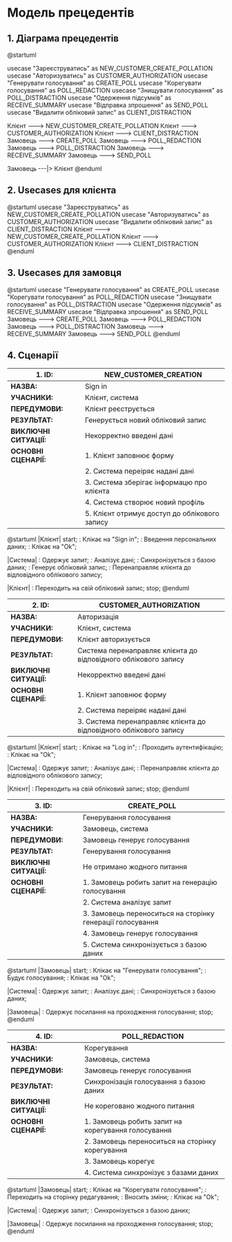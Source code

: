 # Модель прецедентів

## 1. Діаграма прецедентів 
@startuml

usecase "Зареєструватись" as NEW_CUSTOMER_CREATE_POLLATION
usecase "Авторизуватись" as CUSTOMER_AUTHORIZATION
usecase "Генерувати голосування" as CREATE_POLL
usecase "Корегувати голосування" as POLL_REDACTION
usecase "Знищувати голосування" as POLL_DISTRACTION
usecase "Одерження підсумків" as RECEIVE_SUMMARY
usecase "Відправка зпрошення" as SEND_POLL
usecase "Видалити обліковий запис" as CLIENT_DISTRACTION


Клієнт ---> NEW_CUSTOMER_CREATE_POLLATION
Клієнт ---> CUSTOMER_AUTHORIZATION
Клієнт ---> CLIENT_DISTRACTION
Замовець ---> CREATE_POLL
Замовець ---> POLL_REDACTION
Замовець ---> POLL_DISTRACTION
Замовець ---> RECEIVE_SUMMARY
Замовець ---> SEND_POLL

Замовець ---|> Клієнт
@enduml
## 2. Usecases для клієнта
@startuml
usecase "Зареєструватись" as NEW_CUSTOMER_CREATE_POLLATION
usecase "Авторизуватись" as CUSTOMER_AUTHORIZATION
usecase "Видалити обліковий запис" as CLIENT_DISTRACTION
Клієнт ---> NEW_CUSTOMER_CREATE_POLLATION
Клієнт ---> CUSTOMER_AUTHORIZATION
Клієнт ---> CLIENT_DISTRACTION
@enduml
## 3. Usecases для замовця
@startuml
usecase "Генерувати голосування" as CREATE_POLL
usecase "Корегувати голосування" as POLL_REDACTION
usecase "Знищувати голосування" as POLL_DISTRACTION
usecase "Одерження підсумків" as RECEIVE_SUMMARY
usecase "Відправка зпрошення" as SEND_POLL
Замовець ---> CREATE_POLL
Замовець ---> POLL_REDACTION
Замовець ---> POLL_DISTRACTION
Замовець ---> RECEIVE_SUMMARY
Замовець ---> SEND_POLL
@enduml

## 4. Сценарії

| **1. ID:**             | NEW_CUSTOMER_CREATION                                                     |
| ---------------------- | ------------------------------------------------------------------------- |
| **НАЗВА:**             | Sign in                                                                   |
| **УЧАСНИКИ:**          | Клієнт, система                                                           |
| **ПЕРЕДУМОВИ:**        | Клієнт реєструється                                                       |
| **РЕЗУЛЬТАТ:**         | Генерується новий обліковий запис                                         |
| **ВИКЛЮЧНІ СИТУАЦІЇ:** | Некорректно введені дані                                                  |
| **ОСНОВНІ СЦЕНАРІЇ:**  | 1. Клієнт заповнює форму                                                  |
|                        | 2. Система переіряє надані дані                                           |
|                        | 3. Система зберігає інформацю про клієнта                                 |
|                        | 4. Система створює новий профіль                                          |
|                        | 5. Клієнт отримує доступ до облікового запису                             |

@startuml
|Клієнт| 
start;
: Клікає на "Sign in";
: Введення персональних даних; 
: Клікає на "Ok";

|Система| 
: Одержує запит; 
: Аналізує дані;
: Синхронізується з базою даних;
: Генерує обліковий запис;
: Перенаправляє клієнта до відповідного облікового запису;

|Клієнт|
: Переходить на свій обліковий запис;
stop;
@enduml

| **2. ID:**             | CUSTOMER_AUTHORIZATION                                                    |
| ---------------------- | ------------------------------------------------------------------------- |
| **НАЗВА:**             | Авторизація                                                               |
| **УЧАСНИКИ:**          | Клієнт, система                                                           |
| **ПЕРЕДУМОВИ:**        | Клієнт авторизується                                                      |
| **РЕЗУЛЬТАТ:**         | Система перенаправляє клієнта до відповідного облікового запису           |
| **ВИКЛЮЧНІ СИТУАЦІЇ:** | Некорректно введені дані                                                  |
| **ОСНОВНІ СЦЕНАРІЇ:**  | 1. Клієнт заповнює форму                                                  |
|                        | 2. Система переіряє надані дані                                           |
|                        | 3. Система перенаправляє клієнта до відповідного облікового запису        |

@startuml
|Клієнт| 
start;
: Клікає на "Log in";
: Проходить аутентифікацію; 
: Клікає на "Ok";

|Система| 
: Одержує запит; 
: Аналізує дані;
: Перенаправляє клієнта до відповідного облікового запису;

|Клієнт|
: Переходить на свій обліковий запис;
stop;
@enduml

| **3. ID:**             | CREATE_POLL                                                               |
| ---------------------- | ------------------------------------------------------------------------- |
| **НАЗВА:**             | Генерування голосування                                                   |
| **УЧАСНИКИ:**          | Замовець, система                                                         |
| **ПЕРЕДУМОВИ:**        | Замовець генерує голосування                                              |
| **РЕЗУЛЬТАТ:**         | Генерування голосування                                                   |
| **ВИКЛЮЧНІ СИТУАЦІЇ:** | Не отримано жодного питання                                               |
| **ОСНОВНІ СЦЕНАРІЇ:**  | 1. Замовець робить запит на генерацію голосування                         |
|                        | 2. Система аналізує запит                                                 |
|                        | 3. Замовець переноситься на сторінку генерації голосування                |
|                        | 4. Замовець генерує голосування                                           |
|                        | 5. Система синхронізується з базою даних                                  |

@startuml
|Замовець| 
start;
: Клікає на "Генерувати голосування";
: Будує голосування; 
: Клікає на "Ok";

|Система| 
: Одержує запит; 
: Аналізує дані;
: Синхронізується з базою даних;

|Замовець|
: Одержує посилання на проходження голосування;
stop;
@enduml

| **4. ID:**             | POLL_REDACTION                                                            |
| ---------------------- | ------------------------------------------------------------------------- |
| **НАЗВА:**             | Корегування                                                               |
| **УЧАСНИКИ:**          | Замовець, система                                                         |
| **ПЕРЕДУМОВИ:**        | Замовець генерує голосування                                              |
| **РЕЗУЛЬТАТ:**         | Синхронізація голосування з базою даних                                   |
| **ВИКЛЮЧНІ СИТУАЦІЇ:** | Не кореговано жодного питання                                             |
| **ОСНОВНІ СЦЕНАРІЇ:**  | 1. Замовець робить запит на корегування голосування                       |
|                        | 2. Замовець переноситься на сторінку корегування                          |
|                        | 3. Замовець корегує                                                       |
|                        | 4. Система синхронізує з базами даних                                     |

@startuml
|Замовець| 
start;
: Клікає на "Корегувати голосування";
: Переходить на сторінку редагування;
: Вносить зміни; 
: Клікає на "Ok";

|Система| 
: Одержує запит; 
: Синхронізується з базою даних;

|Замовець|
: Одержує посилання на проходження голосування;
stop;
@enduml
